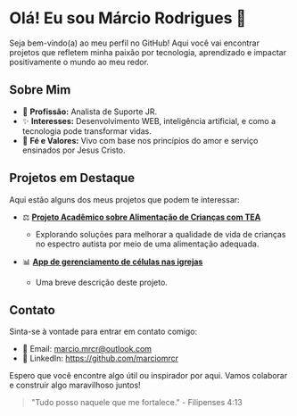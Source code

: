 # Olá! Eu sou Márcio Rodrigues 👋

Seja bem-vindo(a) ao meu perfil no GitHub! Aqui você vai encontrar projetos que refletem minha paixão por tecnologia, aprendizado e impactar positivamente o mundo ao meu redor.

## Sobre Mim

- 🔧 **Profissão:** Analista de Suporte JR.
- ✨ **Interesses:** Desenvolvimento WEB, inteligência artificial, e como a tecnologia pode transformar vidas.
- 🙏 **Fé e Valores:** Vivo com base nos princípios do amor e serviço ensinados por Jesus Cristo.

## Projetos em Destaque

Aqui estão alguns dos meus projetos que podem te interessar:

- ⚖️ **[Projeto Acadêmico sobre Alimentação de Crianças com TEA](link_do_repositório)**
  - Explorando soluções para melhorar a qualidade de vida de crianças no espectro autista por meio de uma alimentação adequada.

- 📊 **[App de gerenciamento de células nas igrejas](link_do_repositório)**
  - Uma breve descrição deste projeto.

## Contato

Sinta-se à vontade para entrar em contato comigo:

- 📧 Email: marcio.mrcr@outlook.com
- 💪 LinkedIn: https://github.com/marciomrcr


Espero que você encontre algo útil ou inspirador por aqui. Vamos colaborar e construir algo maravilhoso juntos!

> "Tudo posso naquele que me fortalece." - Filipenses 4:13

